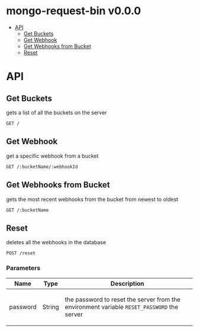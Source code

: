 # mongo-request-bin v0.0.0



- [API](#api)
	- [Get Buckets](#get-buckets)
	- [Get Webhook](#get-webhook)
	- [Get Webhooks from Bucket](#get-webhooks-from-bucket)
	- [Reset](#reset)
	


# API

## Get Buckets

<p>gets a list of all the buckets on the server</p>

	GET /


## Get Webhook

<p>get a specific webhook from a bucket</p>

	GET /:bucketName/:webhookId


## Get Webhooks from Bucket

<p>gets the most recent webhooks from the bucket from newest to oldest</p>

	GET /:bucketName


## Reset

<p>deletes all the webhooks in the database</p>

	POST /reset


### Parameters

| Name    | Type      | Description                          |
|---------|-----------|--------------------------------------|
| password			| String			|  <p>the password to reset the server from the environment variable <code>RESET_PASSWORD</code> the server</p>							|


